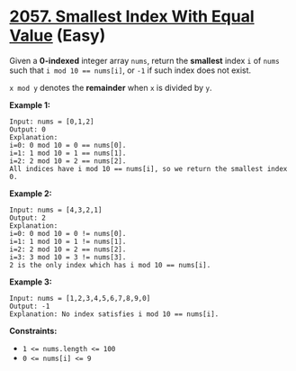 # [2057. Smallest Index With Equal Value][link] (Easy)

[link]: https://leetcode.com/problems/smallest-index-with-equal-value/

Given a **0-indexed** integer array `nums`, return the **smallest** index  `i` of  `nums` such that
`i mod 10 == nums[i]`, or  `-1` if such index does not exist.

`x mod y` denotes the **remainder** when `x` is divided by `y`.

**Example 1:**

```
Input: nums = [0,1,2]
Output: 0
Explanation:
i=0: 0 mod 10 = 0 == nums[0].
i=1: 1 mod 10 = 1 == nums[1].
i=2: 2 mod 10 = 2 == nums[2].
All indices have i mod 10 == nums[i], so we return the smallest index 0.
```

**Example 2:**

```
Input: nums = [4,3,2,1]
Output: 2
Explanation:
i=0: 0 mod 10 = 0 != nums[0].
i=1: 1 mod 10 = 1 != nums[1].
i=2: 2 mod 10 = 2 == nums[2].
i=3: 3 mod 10 = 3 != nums[3].
2 is the only index which has i mod 10 == nums[i].
```

**Example 3:**

```
Input: nums = [1,2,3,4,5,6,7,8,9,0]
Output: -1
Explanation: No index satisfies i mod 10 == nums[i].
```

**Constraints:**

- `1 <= nums.length <= 100`
- `0 <= nums[i] <= 9`
